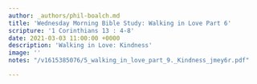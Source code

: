 ```yaml
---
author: _authors/phil-boalch.md
title: 'Wednesday Morning Bible Study: Walking in Love Part 6'
scripture: '1 Corinthians 13 : 4-8'
date: 2021-03-03 11:00:00 +0000
description: 'Walking in Love: Kindness'
image: ''
notes: "/v1615385076/5_walking_in_love_part_9._Kindness_jmey6r.pdf"

---
```

